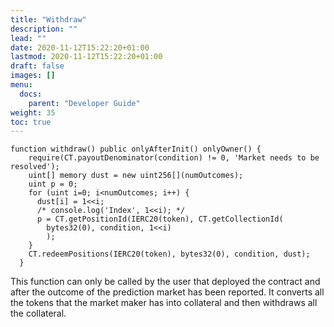 ```yaml
---
title: "Withdraw"
description: ""
lead: ""
date: 2020-11-12T15:22:20+01:00
lastmod: 2020-11-12T15:22:20+01:00
draft: false
images: []
menu: 
  docs:
    parent: "Developer Guide"
weight: 35
toc: true
---
```


```
function withdraw() public onlyAfterInit() onlyOwner() {
    require(CT.payoutDenominator(condition) != 0, 'Market needs to be resolved');
    uint[] memory dust = new uint256[](numOutcomes);
    uint p = 0;
    for (uint i=0; i<numOutcomes; i++) {
      dust[i] = 1<<i;
      /* console.log('Index', 1<<i); */
      p = CT.getPositionId(IERC20(token), CT.getCollectionId(
        bytes32(0), condition, 1<<i)
        );
    }
    CT.redeemPositions(IERC20(token), bytes32(0), condition, dust);
  }
```

This function can only be called by the user that deployed the contract and after the outcome of the prediction market has been reported. It converts all the tokens that the market maker has into collateral and then withdraws all the collateral.
